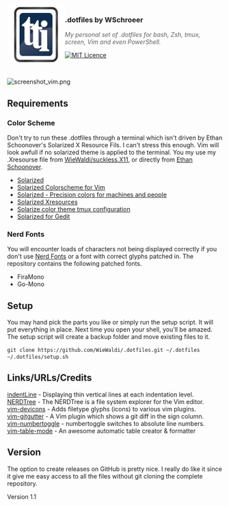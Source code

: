 <img src="https://raw.githubusercontent.com/WSchroeer/.dotfiles/master/img/TTI_Avatar_tiny.png" align="left" width="135px" height="135px" />

### .dotfiles by WSchroeer
> *My personal set of .dotfiles for bash, Zsh, tmux, screen, Vim and even PowerShell.*

[![MIT Licence](https://badges.frapsoft.com/os/mit/mit.svg?v=103)](https://opensource.org/licenses/mit-license.php)

<br />

![screenshot_vim.png](https://raw.githubusercontent.com/WieWaldi/.dotfiles/master/img/screenshot_dotfiles.png)
## Requirements  
### Color Scheme
Don't try to run these .dotfiles through a terminal which isn't driven by Ethan
Schoonover's Solarized X Resource Fils. I can't stress this enough. Vim will
look awfull if no solarized theme is applied to the terminal. You my use my
.Xresourse file from [WieWaldi/suckless.X11](https//:github.com/WieWaldi/suckless.X11),
or directly from [Ethan Schoonover](https://github.com/altercation).
 - [Solarized](https://github.com/altercation/solarized)
 - [Solarized Colorscheme for Vim](https://github.com/altercation/vim-colors-solarized)
 - [Solarized - Precision colors for machines and people](https://github.com/solarized)
 - [Solarized Xresources](https://github.com/solarized/xresources)
 - [Solarize color theme tmux configuration](https://github.com/solarized/tmux-colors-solarized)
 - [Solarized for Gedit](https://github.com/solarized/solarized-gedit)
### Nerd Fonts
You will encounter loads of characters not being displayed correctly if you 
don't use [Nerd Fonts](https://github.com/ryanoasis/nerd-fonts) or a font with
correct glyphs patched in. The repository contains the following patched fonts.
 - FiraMono
 - Go-Mono
## Setup
You may hand pick the parts you like or simply run the setup script. It will
put everything in place. Next time you open your shell, you'll be amazed. The
setup script will create a backup folder and move existing files to it.
```
git clone https://github.com/WieWaldi/.dotfiles.git ~/.dotfiles
~/.dotfiles/setup.sh
```

## Links/URLs/Credits  
[indentLine](https://github.com/Yggdroot/indentLine) - Displaying thin vertical lines at each indentation level.  
[NERDTree](https://github.com/preservim/nerdtree) - The NERDTree is a file system explorer for the Vim editor.  
[vim-devicons](https://github.com/ryanoasis/vim-devicons) - Adds filetype glyphs (icons) to various vim plugins.  
[vim-gitgutter](https://github.com/airblade/vim-gitgutter) - A Vim plugin which shows a git diff in the sign column.  
[vim-numbertoggle](https://github.com/jeffkreeftmeijer/vim-numbertoggle) - numbertoggle switches to absolute line numbers.  
[vim-table-mode](https://github.com/dhruvasagar/vim-table-mode) - An awesome automatic table creator & formatter  

## Version
The option to create releases on GitHub is pretty nice. I really do like it since it give me easy access to all the files
without git cloning the complete repository.  

Version 1.1
